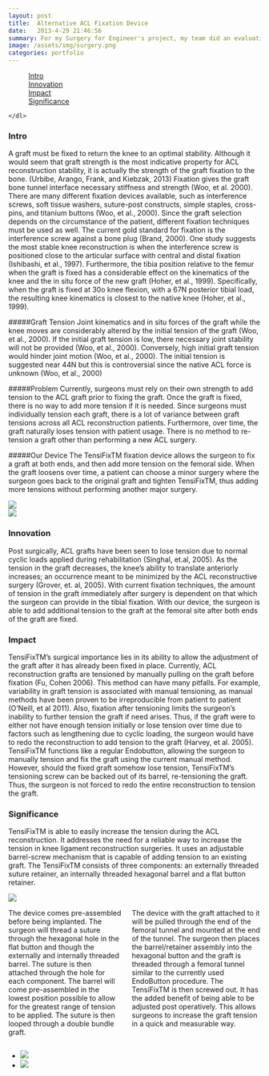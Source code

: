 ```yaml
---
layout: post
title:  Alternative ACL Fixation Device
date:   2013-4-29 21:46:56
summary: For my Surgery for Engineer's project, my team did an evaluation of the current techniques utilized for Anterior Cruciate Ligament (ACL) repair. After reviewing the fixation techniques, we determined that current devices lack the ability for surgeons to tension the graft after it has been fixed in place. Therefore, we developed TensiFix -a device that utilizes an interference screw to allow for post-fixation tensioning. 
image: /assets/img/surgery.png
categories: portfolio
---
```


<div data-magellan-expedition="fixed">
    <dl class="sub-nav">
        <dd data-magellan-arrival="background"><a href="#background">Intro</a></dd>
        <dd data-magellan-arrival="inovation"><a href="#inovation">Innovation</a></dd>
        <dd data-magellan-arrival="impact"><a href="#impact">Impact</a></dd>
        <dd data-magellan-arrival="sig"><a href="#sig">Significance</a></dd>

    </dl>
</div>

<a name="background"></a>
<h3 data-magellan-destination="background">Intro</h3>

A graft must be fixed to return the knee to an optimal stability. Although it would seem that graft strength is the most indicative property for ACL reconstruction stability, it is actually the strength of the graft fixation to the bone. (Urbibe, Arango, Frank, and Kiebzak, 2013) Fixation gives the graft bone tunnel interface necessary stiffness and strength (Woo, et al. 2000). There are many different fixation devices available, such as interference screws, soft tissue washers, suture-post constructs, simple staples, cross-pins, and titanium buttons (Woo, et al., 2000). Since the graft selection depends on the circumstance of the patient, different fixation techniques must be used as well. The current gold standard for fixation is the interference screw against a bone plug (Brand, 2000). One study suggests the most stable knee reconstruction is when the interference screw is positioned close to the articular surface with central and distal fixation (Ishibashi, et al., 1997).
Furthermore, the tibia position relative to the femur when the graft is fixed has a considerable effect on the kinematics of the knee and the in situ force of the new graft (Hoher, et al., 1999). Specifically, when the graft is fixed at 30o knee flexion, with a 67N posterior tibial load, the resulting knee kinematics is closest to the native knee (Hoher, et al., 1999).

#####Graft Tension
Joint kinematics and in situ forces of the graft while the knee moves are considerably altered by the initial tension of the graft (Woo, et al., 2000). If the initial graft tension is low, there necessary joint stability will not be provided (Woo, et al., 2000). Conversely, high initial graft tension would hinder joint motion (Woo, et al., 2000). The initial tension is suggested near 44N but this is controversial since the native ACL force is unknown (Woo, et al., 2000)

#####Problem
Currently, surgeons must rely on their own strength to add tension to the ACL graft prior to fixing the graft. Once the graft is fixed, there is no way to add more tension if it is needed. Since surgeons must individually tension each graft, there is a lot of variance between graft tensions across all ACL reconstruction patients. Furthermore, over time, the graft naturally loses tension with patient usage. There is no method to re-tension a graft other than performing a new ACL surgery.

#####Our Device
The TensiFixTM fixation device allows the surgeon to fix a graft at both ends, and then add more tension on the femoral side. When the graft loosens over time, a patient can choose a minor surgery where the surgeon goes back to the original graft and tighten TensiFixTM, thus adding more tensions without performing another major surgery.

<div class="row">
    <div class="medium-8 columns">
        <img class="th" src="/assets/img/acl_pic/screw_cross_section.jpg">
    </div>
    <div class="medium-4 columns">
        <img class="th" src="/assets/img/acl_pic/screw_exploded.png">
    </div>
</div>

<a name="inovation"></a>
<h3 data-magellan-destination="inovation">Innovation</h3>

Post surgically, ACL grafts have been seen to lose tension due to normal cyclic loads applied during rehabilitation (Singhal, et.al, 2005). As the tension in the graft decreases, the knee’s ability to translate anteriorly increases; an occurrence meant to be minimized by the ACL reconstructive surgery (Grover, et. al, 2005). With current fixation techniques, the amount of tension in the graft immediately after surgery is dependent on that which the surgeon can provide in the tibial fixation. With our device, the surgeon is able to add additional tension to the graft at the femoral site after both ends of the graft are fixed.

<a name="impact"></a>
<h3 data-magellan-destination="impact">Impact</h3>

TensiFixTM’s surgical importance lies in its ability to allow the adjustment of the graft after it has already been fixed in place. Currently, ACL reconstruction grafts are tensioned by manually pulling on the graft before fixation (Fu, Cohen 2006). This method can have many pitfalls. For example, variability in graft tension is associated with manual tensioning, as manual methods have been proven to be irreproducible from patient to patient (O’Neill, et al 2011). Also, fixation after tensioning limits the surgeon’s inability to further tension the graft if need arises. Thus, if the graft were to either not have enough tension initially or lose tension over time due to factors such as lengthening due to cyclic loading, the surgeon would have to redo the reconstruction to add tension to the graft (Harvey, et al. 2005). TensiFixTM functions like a regular Endobutton, allowing the surgeon to manually tension and fix the graft using the current manual method. However, should the fixed graft somehow lose tension, TensiFixTM’s tensioning screw can be backed out of its barrel, re-tensioning the graft. Thus, the surgeon is not forced to redo the entire reconstruction to tension the graft.

<a name="sig"></a>
<h3 data-magellan-destination="sig">Significance</h3>

TensiFixTM is able to easily increase the tension during the ACL reconstruction. It addresses the need for a reliable way to increase the tension in knee ligament reconstruction surgeries. It uses an adjustable barrel-screw mechanism that is capable of adding tension to an existing graft. The TensiFixTM consists of three components: an externally threaded suture retainer, an internally threaded hexagonal barrel and a flat button retainer.

<div class="row">
    <div class="medium-4 columns">
        <img class="th" src="/assets/img/acl_pic/insertion_cropped.png">
    </div>
    <div class="medium-8 columns">
        <p>
        The device comes pre-assembled before being implanted. The surgeon will thread a suture through the hexagonal hole in the flat button and though the externally and internally threaded barrel. The suture is then attached through the hole for each component. The barrel will come pre-assembled in the lowest position possible to allow for the greatest range of tension to be applied. The suture is then looped through a double bundle graft.

The device with the graft attached to it will be pulled through the end of the femoral tunnel and mounted at the end of the tunnel. The surgeon then places the barrel/retainer assembly into the hexagonal button and the graft is threaded through a femoral tunnel similar to the currently used EndoButton procedure. The TensiFixTM is then screwed out. It has the added benefit of being able to be adjusted post operatively. This allows surgeons to increase the graft tension in a quick and measurable way.
      </p>
    </div>
</div>

<ul class="small-block-grid-2">
    <li><img class="th" src="/assets/img/acl_pic/flattening_cropped.png"></li>
    <li><img class="th" src="/assets/img/acl_pic/tightening_cropped.png"></li>
</ul>

